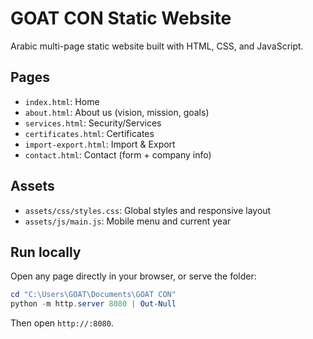 # GOAT CON Static Website

Arabic multi-page static website built with HTML, CSS, and JavaScript.

## Pages

- `index.html`: Home
- `about.html`: About us (vision, mission, goals)
- `services.html`: Security/Services
- `certificates.html`: Certificates
- `import-export.html`: Import & Export
- `contact.html`: Contact (form + company info)

## Assets

- `assets/css/styles.css`: Global styles and responsive layout
- `assets/js/main.js`: Mobile menu and current year

## Run locally

Open any page directly in your browser, or serve the folder:

```powershell
cd "C:\Users\GOAT\Documents\GOAT CON"
python -m http.server 8080 | Out-Null
```

Then open `http://:8080`.

